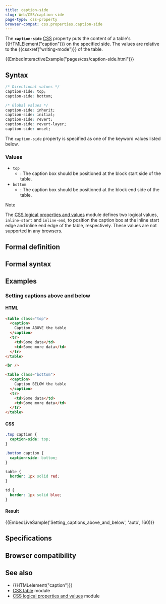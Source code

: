 ```yaml
---
title: caption-side
slug: Web/CSS/caption-side
page-type: css-property
browser-compat: css.properties.caption-side
---
```




The **`caption-side`** [CSS](/Web/CSS) property puts the content of a table's {{HTMLElement("caption")}} on the specified side. The values are relative to the {{cssxref("writing-mode")}} of the table.

{{EmbedInteractiveExample("pages/css/caption-side.html")}}

## Syntax

```css
/* Directional values */
caption-side: top;
caption-side: bottom;

/* Global values */
caption-side: inherit;
caption-side: initial;
caption-side: revert;
caption-side: revert-layer;
caption-side: unset;
```

The `caption-side` property is specified as one of the keyword values listed below.

### Values

- `top`
  - : The caption box should be positioned at the block start side of the table.
- `bottom`
  - : The caption box should be positioned at the block end side of the table.

> [!NOTE]
> The [CSS logical properties and values](/Web/CSS/CSS_logical_properties_and_values) module defines two logical values, `inline-start` and `inline-end`, to position the caption box at the inline start edge and inline end edge of the table, respectively. These values are not supported in any browsers.

## Formal definition



## Formal syntax



## Examples

### Setting captions above and below

#### HTML

```html
<table class="top">
  <caption>
    Caption ABOVE the table
  </caption>
  <tr>
    <td>Some data</td>
    <td>Some more data</td>
  </tr>
</table>

<br />

<table class="bottom">
  <caption>
    Caption BELOW the table
  </caption>
  <tr>
    <td>Some data</td>
    <td>Some more data</td>
  </tr>
</table>
```

#### CSS

```css
.top caption {
  caption-side: top;
}

.bottom caption {
  caption-side: bottom;
}

table {
  border: 1px solid red;
}

td {
  border: 1px solid blue;
}
```

#### Result

{{EmbedLiveSample('Setting_captions_above_and_below', 'auto', 160)}}

## Specifications



## Browser compatibility



## See also

- {{HTMLelement("caption")}}
- [CSS table](/Web/CSS/CSS_table) module
- [CSS logical properties and values](/Web/CSS/CSS_logical_properties_and_values) module
